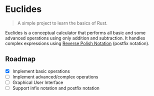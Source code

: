 # Euclides

> A simple project to learn the basics of Rust.

Euclides is a conceptual calculator that performs all basic and some advanced operations using only addition and subtraction. It handles complex expressions using [Reverse Polish Notation](https://en.wikipedia.org/wiki/Reverse_Polish_notation) (postfix notation).

## Roadmap

- [x] Implement basic operations
- [ ] Implement advanced/complex operations
- [ ] Graphical User Interface
- [ ] Support infix notation and postfix notation

